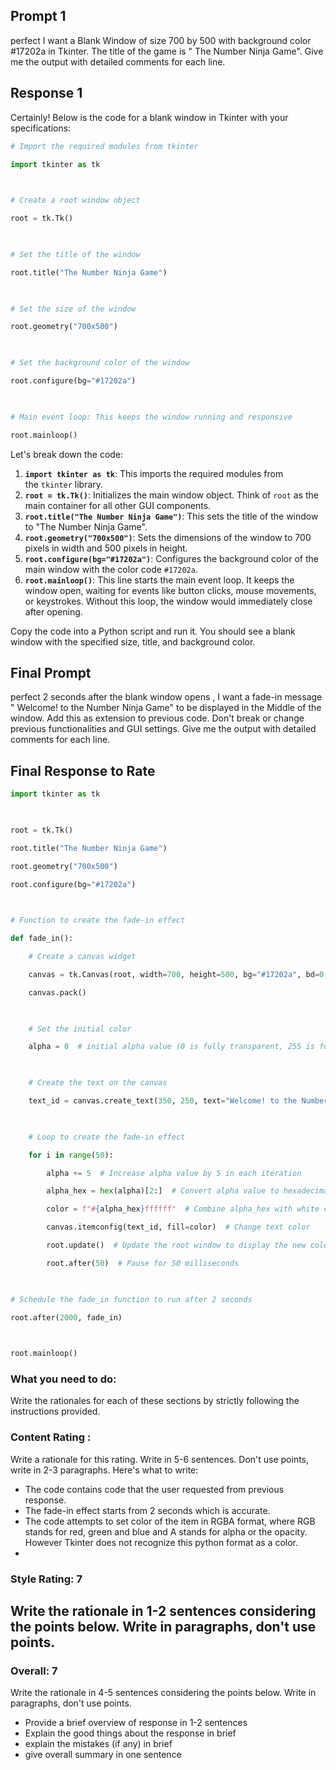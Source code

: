 ## Prompt 1
perfect I want a Blank Window of size 700 by 500 with background color #17202a in Tkinter. The title of the game is " The Number Ninja Game". Give me the output with detailed comments for each line.
## Response 1
Certainly! Below is the code for a blank window in Tkinter with your specifications:
```python
# Import the required modules from tkinter

import tkinter as tk

  

# Create a root window object

root = tk.Tk()

  

# Set the title of the window

root.title("The Number Ninja Game")

  

# Set the size of the window

root.geometry("700x500")

  

# Set the background color of the window

root.configure(bg="#17202a")

  

# Main event loop: This keeps the window running and responsive

root.mainloop()
```
Let's break down the code:

1. **`import tkinter as tk`**: This imports the required modules from the `tkinter` library.
2. **`root = tk.Tk()`**: Initializes the main window object. Think of `root` as the main container for all other GUI components.
3. **`root.title("The Number Ninja Game")`**: This sets the title of the window to "The Number Ninja Game".
4. **`root.geometry("700x500")`**: Sets the dimensions of the window to 700 pixels in width and 500 pixels in height.
5. **`root.configure(bg="#17202a")`**: Configures the background color of the main window with the color code `#17202a`.
6. **`root.mainloop()`**: This line starts the main event loop. It keeps the window open, waiting for events like button clicks, mouse movements, or keystrokes. Without this loop, the window would immediately close after opening.

Copy the code into a Python script and run it. You should see a blank window with the specified size, title, and background color.
## Final Prompt

perfect 2 seconds after the blank window opens , I want a fade-in message " Welcome! to the Number Ninja Game" to be displayed in the Middle of the window. Add this as extension to previous code. Don't break or change previous functionalities and GUI settings. Give me the output with detailed comments for each line.
## Final Response to Rate
```python
import tkinter as tk

  

root = tk.Tk()

root.title("The Number Ninja Game")

root.geometry("700x500")

root.configure(bg="#17202a")

  

# Function to create the fade-in effect

def fade_in():

    # Create a canvas widget

    canvas = tk.Canvas(root, width=700, height=500, bg="#17202a", bd=0, highlightthickness=0)

    canvas.pack()

  

    # Set the initial color

    alpha = 0  # initial alpha value (0 is fully transparent, 255 is fully opaque)

  

    # Create the text on the canvas

    text_id = canvas.create_text(350, 250, text="Welcome! to the Number Ninja Game", fill="#ffffff", font=("Helvetica", 24))

  

    # Loop to create the fade-in effect

    for i in range(50):

        alpha += 5  # Increase alpha value by 5 in each iteration

        alpha_hex = hex(alpha)[2:]  # Convert alpha value to hexadecimal

        color = f"#{alpha_hex}ffffff"  # Combine alpha_hex with white color code

        canvas.itemconfig(text_id, fill=color)  # Change text color

        root.update()  # Update the root window to display the new color

        root.after(50)  # Pause for 50 milliseconds

  

# Schedule the fade_in function to run after 2 seconds

root.after(2000, fade_in)

  

root.mainloop()
```
### What you need to do:
Write the rationales for each of these sections by strictly following the instructions provided.



### Content Rating : 
Write a rationale for this rating. Write in 5-6 sentences. Don't use points, write in 2-3 paragraphs. Here's what to write:
- The code contains code that the user requested from previous response. 
- The fade-in effect starts from 2 seconds which is accurate.
- The code attempts to set color of the item in RGBA format, where RGB stands for red, green and blue and A stands for alpha or the opacity. However Tkinter does not recognize this python format as a color.
- 
### Style Rating: 7
Write the rationale in 1-2 sentences considering the points below. Write in paragraphs, don't use points. 
-

### Overall: 7
Write the rationale in 4-5 sentences considering the points below. Write in paragraphs, don't use points. 
- Provide a brief overview of response in 1-2 sentences
- Explain the good things about the response in brief
- explain the mistakes (if any) in brief
- give overall summary in one sentence
